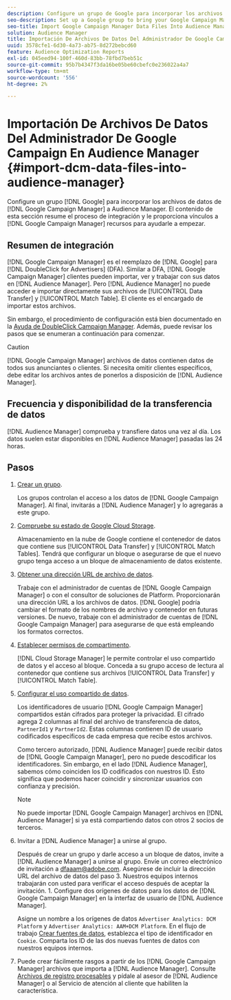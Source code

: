 ```yaml
---
description: Configure un grupo de Google para incorporar los archivos de datos de Google Campaign Manager a Audience Manager. El contenido de esta sección resume el proceso de integración y le proporciona vínculos a recursos de Google Campaign Manager para ayudarle a empezar.
seo-description: Set up a Google group to bring your Google Campaign Manager data files into Audience Manager. The content in this section summarizes the integration process and provides you with links to Google Campaign Manager resources to help you get started.
seo-title: Import Google Campaign Manager Data Files Into Audience Manager
solution: Audience Manager
title: Importación De Archivos De Datos Del Administrador De Google Campaign En Audience Manager
uuid: 3578cfe1-6d30-4a73-ab75-8d272bebcd60
feature: Audience Optimization Reports
exl-id: 045eed94-100f-460d-83bb-78fbd7beb51c
source-git-commit: 95b7b4347f3da16be05be60cbefc0e236022a4a7
workflow-type: tm+mt
source-wordcount: '556'
ht-degree: 2%

---
```


# Importación De Archivos De Datos Del Administrador De Google Campaign En Audience Manager {#import-dcm-data-files-into-audience-manager}

Configure un grupo [!DNL Google] para incorporar los archivos de datos de [!DNL Google Campaign Manager] a Audience Manager. El contenido de esta sección resume el proceso de integración y le proporciona vínculos a [!DNL Google Campaign Manager] recursos para ayudarle a empezar.

## Resumen de integración

[!DNL Google Campaign Manager] es el reemplazo de [!DNL Google] para [!DNL DoubleClick for Advertisers] (DFA). Similar a DFA, [!DNL Google Campaign Manager] clientes pueden importar, ver y trabajar con sus datos en [!DNL Audience Manager]. Pero [!DNL Audience Manager] no puede acceder e importar directamente sus archivos de [!UICONTROL Data Transfer] y [!UICONTROL Match Table]. El cliente es el encargado de importar estos archivos.

Sin embargo, el procedimiento de configuración está bien documentado en la [Ayuda de DoubleClick Campaign Manager](https://support.google.com/dcm/partner/answer/2941575?hl=en&ref_topic=6107456). Además, puede revisar los pasos que se enumeran a continuación para comenzar.

>[!CAUTION]
>
>[!DNL Google Campaign Manager] archivos de datos contienen datos de todos sus anunciantes o clientes. Si necesita omitir clientes específicos, debe editar los archivos antes de ponerlos a disposición de [!DNL Audience Manager].

## Frecuencia y disponibilidad de la transferencia de datos

[!DNL Audience Manager] comprueba y transfiere datos una vez al día. Los datos suelen estar disponibles en [!DNL Audience Manager] pasadas las 24 horas.

## Pasos

1. [Crear un grupo](https://support.google.com/dcm/partner/answer/3370419?hl=en&ref_topic=6107456).

   Los grupos controlan el acceso a los datos de [!DNL Google Campaign Manager]. Al final, invitarás a [!DNL Audience Manager] y lo agregarás a este grupo.

1. [Compruebe su estado de Google Cloud Storage](https://support.google.com/dcm/partner/answer/3370481?hl=en&ref_topic=6107456).

   Almacenamiento en la nube de Google contiene el contenedor de datos que contiene sus [!UICONTROL Data Transfer] y [!UICONTROL Match Tables]. Tendrá que configurar un bloque o asegurarse de que el nuevo grupo tenga acceso a un bloque de almacenamiento de datos existente.

1. [Obtener una dirección URL de archivo de datos](https://support.google.com/dcm/partner/answer/3370482?hl=en&ref_topic=6107456).

   Trabaje con el administrador de cuentas de [!DNL Google Campaign Manager] o con el consultor de soluciones de Platform. Proporcionarán una dirección URL a los archivos de datos. [!DNL Google] podría cambiar el formato de los nombres de archivo y contenedor en futuras versiones. De nuevo, trabaje con el administrador de cuentas de [!DNL Google Campaign Manager] para asegurarse de que está empleando los formatos correctos.

1. [Establecer permisos de compartimento](https://cloud.google.com/storage/docs/cloud-console?csw=1#_bucketpermission).

   [!DNL Cloud Storage Manager] le permite controlar el uso compartido de datos y el acceso al bloque. Conceda a su grupo acceso de lectura al contenedor que contiene sus archivos [!UICONTROL Data Transfer] y [!UICONTROL Match Table].

1. [Configurar el uso compartido de datos](https://support.google.com/dcm/partner/answer/6206106?hl=en).

   Los identificadores de usuario [!DNL Google Campaign Manager] compartidos están cifrados para proteger la privacidad. El cifrado agrega 2 columnas al final del archivo de transferencia de datos, `PartnerId1` y `PartnerId2`. Estas columnas contienen ID de usuario codificados específicos de cada empresa que recibe estos archivos.

   Como tercero autorizado, [!DNL Audience Manager] puede recibir datos de [!DNL Google Campaign Manager], pero no puede descodificar los identificadores. Sin embargo, en el lado [!DNL Audience Manager], sabemos cómo coinciden los ID codificados con nuestros ID. Esto significa que podemos hacer coincidir y sincronizar usuarios con confianza y precisión.

   >[!NOTE]
   >No puede importar [!DNL Google Campaign Manager] archivos en [!DNL Audience Manager] si ya está compartiendo datos con otros 2 socios de terceros.

1. Invitar a [!DNL Audience Manager] a unirse al grupo.

   Después de crear un grupo y darle acceso a un bloque de datos, invite a [!DNL Audience Manager] a unirse al grupo. Envíe un correo electrónico de invitación a dfaaam@adobe.com. Asegúrese de incluir la dirección URL del archivo de datos del paso 3. Nuestros equipos internos trabajarán con usted para verificar el acceso después de aceptar la invitación. 1. Configure dos orígenes de datos para los datos de [!DNL Google Campaign Manager] en la interfaz de usuario de [!DNL Audience Manager].

   Asigne un nombre a los orígenes de datos `Advertiser Analytics: DCM Platform` y `Advertiser Analytics: AAM+DCM Platform`. En el flujo de trabajo [Crear fuentes de datos](../../../features/manage-datasources.md#create-data-source), establezca el tipo de identificador en `Cookie`. Comparta los ID de las dos nuevas fuentes de datos con nuestros equipos internos.

1. Puede crear fácilmente rasgos a partir de los [!DNL Google Campaign Manager] archivos que importa a [!DNL Audience Manager]. Consulte [Archivos de registro procesables](../../../integration/media-data-integration/actionable-log-files.md) y pídale al asesor de [!DNL Audience Manager] o al Servicio de atención al cliente que habiliten la característica.
